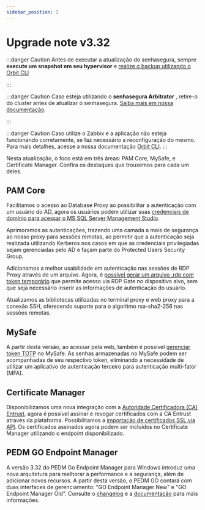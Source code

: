 ```yaml
---
sidebar_position: 2
---
```

# Upgrade note v3.32

:::danger Caution
Antes de executar a atualização do senhasegura, sempre **execute um snapshot em seu hypervisor** e [realize o backup utilizando o Orbit CLI](https://docs.senhasegura.io/docs/pt/orbit-config-manager-running-and-restoring-backup)

:::

:::danger Caution
Caso esteja utilizando o  **senhasegura Arbitrator** , retire-o do cluster antes de atualizar o senhasegura. [Saiba mais em nossa documentação](https://docs.senhasegura.io/docs/pt/arbitrator-update).

:::

:::danger Caution
Caso utilize o Zabbix e a aplicação não esteja funcionando corretamente, se faz necessário a reconfiguração do mesmo. Para mais detalhes, acesse a nossa documentação [Orbit CLI](https://docs.senhasegura.io/docs/pt/orbit-cli-how-to-configure-zabbix-via-orbit-cli).
:::

Nesta atualização, o foco está em três áreas: PAM Core, MySafe, e Certificate Manager. Confira os destaques que trouxemos para cada um deles.

## PAM Core

Facilitamos o acesso ao Database Proxy ao possibilitar a autenticação com um usuário do AD, agora os usuários podem utilizar suas [credenciais de domínio para acessar o MS SQL Server Management Studio](https://docs.senhasegura.io/docs/pt/pam-session-how-to-start-a-ms-sql-server-session-with-ms-sql-server-management-studio).

Aprimoramos as autenticações, trazendo uma camada a mais de segurança ao nosso proxy para sessões remotas, ao permitir que a autenticação seja realizada utilizando Kerberos nos casos em que as credenciais privilegiadas sejam gerenciadas pelo AD e façam parte do Protected Users Security Group.

Adicionamos a melhor usabilidade em autenticação nas sessões de RDP Proxy através de um arquivo. Agora, é [possível gerar um arquivo .rdp com token temporário](https://docs.senhasegura.io/docs/pt/pam-session-how-to-use-a-rdp-file-to-start-a-remote-session) que permite acesso via RDP Gate no dispositivo alvo, sem que seja necessário inserir as informações de autenticação do usuário.

Atualizamos as bibliotecas utilizadas no terminal proxy e web proxy para a conexão SSH, oferecendo suporte para o algoritmo rsa-sha2-256 nas sessões remotas.

## MySafe

A partir desta versão, ao acessar pela web, também é possível [gerenciar token TOTP](https://docs.senhasegura.io/v3-32/docs/pt/mysafe-passwords-add) no MySafe. As senhas armazenadas no MySafe podem ser acompanhadas de seu respectivo token, eliminando a necessidade de utilizar um aplicativo de autenticação terceiro para autenticação multi-fator (MFA).

## Certificate Manager

Disponibilizamos uma nova integração com a [Autoridade Certificadora (CA) Entrust](https://docs.senhasegura.io/docs/pt/certificate-manager-reference-supported-cas), agora é possível assinar e revogar certificados com a CA Entrust através da plataforma.
Possibilitamos a [importação de certificados SSL via API](https://docs.senhasegura.io/v3-32/docs/pt/a2a-api-certificate-manager). Os certificados assinados agora podem ser incluídos no Certificate Manager utilizando o endpoint disponibilizado.

## PEDM GO Endpoint Manager

A versão 3.32 do PEDM Go Endpoint Manager para Windows introduz uma nova arquitetura para melhorar a performance e a segurança, além de adicionar novos recursos. A partir desta versão, o PEDM GO contará com duas interfaces de gerenciamento: "GO Endpoint Manager New" e "GO Endpoint Manager Old". Consulte o [changelog](https://docs.senhasegura.io/docs/pt/changelog#pedm-windows) e a [documentação](https://docs.senhasegura.io/docs/pt/go-windows-about-new-go-pedm) para mais informações.
